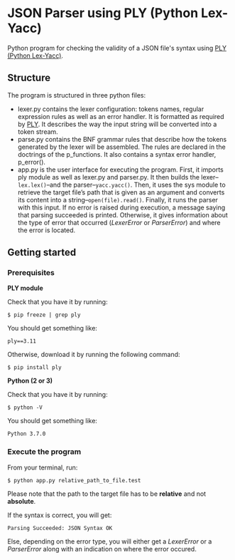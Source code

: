 # JSON Parser using PLY (Python Lex-Yacc)

Python program for checking the validity of a JSON file's syntax using [PLY (Python Lex-Yacc)](http://www.dabeaz.com/ply/ply.html).

## Structure

The program is structured in three python files:

* lexer.py contains the lexer configuration: tokens names, regular expression rules as well as an error handler. It is formatted as required by [PLY](http://www.dabeaz.com/ply/ply.html). It describes the way the input string will be converted into a token stream.
* parse.py contains the BNF grammar rules that describe how the tokens generated by the lexer will be assembled. The rules are declared in the doctrings of the p_functions. It also contains a syntax error handler, p_error().
* app.py is the user interface for executing the program. First, it imports ply module as well as lexer.py and parser.py. It then builds the lexer–`lex.lex()`–and the parser–`yacc.yacc()`. Then, it uses the sys module to retrieve the target file’s path that is given as an argument and converts its content into a string–`open(file).read()`. Finally, it runs the parser with this input. If no error is raised during execution, a message saying that parsing succeeded is printed. Otherwise, it gives information about the type of error that occurred (*LexerError* or *ParserError*) and where the error is located.

## Getting started

### Prerequisites 

**PLY module**

Check that you have it by running:

```
$ pip freeze | grep ply
```

You should get something like:

```
ply==3.11
```

Otherwise, download it by running the following command:

```
$ pip install ply
```

**Python (2 or 3)**

Check that you have it by running:

```
$ python -V
```

You should get something like:

```
Python 3.7.0
```

### Execute the program

From your terminal, run:

```
$ python app.py relative_path_to_file.test
```

Please note that the path to the target file has to be **relative** and not **absolute**.

If the syntax is correct, you will get:

```
Parsing Succeeded: JSON Syntax OK
```

Else, depending on the error type, you will either get a *LexerError* or a *ParserError* along with an indication on where the error occured.
